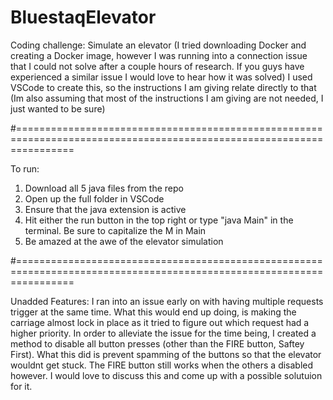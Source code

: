 # BluestaqElevator
Coding challenge: Simulate an elevator
(I tried downloading Docker and creating a Docker image, however I was running into a connection
issue that I could not solve after a couple hours of research. If you guys have experienced a similar issue
I would love to hear how it was solved)
I used VSCode to create this, so the instructions I am giving relate directly to that
(Im also assuming that most of the instructions I am giving are not needed, I just wanted to be sure)

#======================================================================================================================

To run:
1. Download all 5 java files from the repo
2. Open up the full folder in VSCode
3. Ensure that the java extension is active
4. Hit either the run button in the top right or type "java Main" in the terminal. Be sure to capitalize the M in Main
5. Be amazed at the awe of the elevator simulation

#======================================================================================================================

Unadded Features:
I ran into an issue early on with having multiple requests trigger at the same time.
What this would end up doing, is making the carriage almost lock in place as it tried to figure out 
which request had a higher priority. In order to alleviate the issue for the time being, I created
a method to disable all button presses (other than the FIRE button, Saftey First). What this did is 
prevent spamming of the buttons so that the elevator wouldnt get stuck. The FIRE button still works
when the others a disabled however. I would love to discuss this and come up with a possible solutuion for it.
